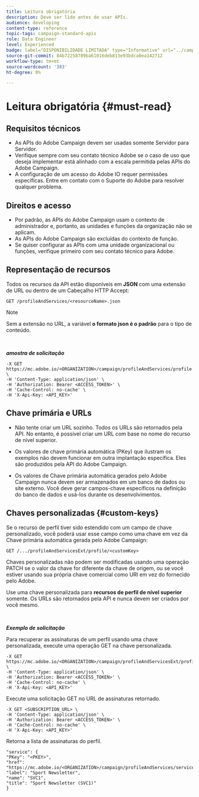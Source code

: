 ```yaml
---
title: Leitura obrigatória
description: Deve ser lido antes de usar APIs.
audience: developing
content-type: reference
topic-tags: campaign-standard-apis
role: Data Engineer
level: Experienced
badge: label="DISPONIBILIDADE LIMITADA" type="Informative" url="../campaign-standard-migration-home.md" tooltip="Restrito a usuários migrados do Campaign Standard"
source-git-commit: 84b72258789ba61016deb813e93bdca0ea142712
workflow-type: tm+mt
source-wordcount: '383'
ht-degree: 0%

---
```


# Leitura obrigatória {#must-read}

## Requisitos técnicos

* As APIs do Adobe Campaign devem ser usadas somente Servidor para Servidor.
* Verifique sempre com seu contato técnico Adobe se o caso de uso que deseja implementar está alinhado com a escala permitida pelas APIs do Adobe Campaign.
* A configuração de um acesso do Adobe IO requer permissões específicas. Entre em contato com o Suporte do Adobe para resolver qualquer problema.

## Direitos e acesso

* Por padrão, as APIs do Adobe Campaign usam o contexto de administrador e, portanto, as unidades e funções da organização não se aplicam.
* As APIs do Adobe Campaign são excluídas do contexto de função.
* Se quiser configurar as APIs com uma unidade organizacional ou funções, verifique primeiro com seu contato técnico para Adobe.

## Representação de recursos

Todos os recursos da API estão disponíveis em **JSON** com uma extensão de URL ou dentro de um Cabeçalho HTTP Accept:

`GET /profileAndServices/<resourceName>.json`

>[!NOTE]
>
>Sem a extensão no URL, a variável **o formato json é o padrão** para o tipo de conteúdo.

<br/>

***amostra de solicitação***

```
-X GET https://mc.adobe.io/<ORGANIZATION>/campaign/profileAndServices/profile.json \
-H 'Content-Type: application/json' \
-H 'Authorization: Bearer <ACCESS_TOKEN>' \
-H 'Cache-Control: no-cache' \
-H 'X-Api-Key: <API_KEY>'
```

## Chave primária e URLs

* Não tente criar um URL sozinho. Todos os URLs são retornados pela API. No entanto, é possível criar um URL com base no nome do recurso de nível superior.

* Os valores de chave primária automática (PKey) que ilustram os exemplos não devem funcionar em outra implantação específica. Eles são produzidos pela API do Adobe Campaign.

* Os valores de Chave primária automática gerados pelo Adobe Campaign nunca devem ser armazenados em um banco de dados ou site externo. Você deve gerar campos-chave específicos na definição do banco de dados e usá-los durante os desenvolvimentos.

## Chaves personalizadas {#custom-keys}

Se o recurso de perfil tiver sido estendido com um campo de chave personalizado, você poderá usar esse campo como uma chave em vez da Chave primária automática gerada pelo Adobe Campaign:

`GET /.../profileAndServicesExt/profile/<customKey>`

Chaves personalizadas não podem ser modificadas usando uma operação PATCH se o valor da chave for diferente da chave de origem, ou se você estiver usando sua própria chave comercial como URI em vez do fornecido pelo Adobe.

Use uma chave personalizada para **recursos de perfil de nível superior** somente. Os URLs são retornados pela API e nunca devem ser criados por você mesmo.

<br/>

***Exemplo de solicitação***

Para recuperar as assinaturas de um perfil usando uma chave personalizada, execute uma operação GET na chave personalizada.

```
-X GET https://mc.adobe.io/<ORGANIZATION>/campaign/profileAndServicesExt/profile/<customKey> \
-H 'Content-Type: application/json' \
-H 'Authorization: Bearer <ACCESS_TOKEN>' \
-H 'Cache-Control: no-cache' \
-H 'X-Api-Key: <API_KEY>'
```

Execute uma solicitação GET no URL de assinaturas retornado.

```
-X GET <SUBSCRIPTION_URL> \
-H 'Content-Type: application/json' \
-H 'Authorization: Bearer <ACCESS_TOKEN>' \
-H 'Cache-Control: no-cache' \
-H 'X-Api-Key: <API_KEY>'
```

Retorna a lista de assinaturas do perfil.

```
"service": {
"PKey": "<PKEY>",
"href": "https://mc.adobe.io/<ORGANIZATION>/campaign/profileAndServices/service/<PKEY>",
"label": "Sport Newsletter",
"name": "SVC1",
"title": "Sport Newsletter (SVC1)"
}
```
